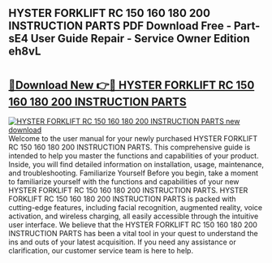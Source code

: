 ## HYSTER FORKLIFT RC 150 160 180 200 INSTRUCTION PARTS PDF Download Free - Part-sE4 User Guide Repair - Service Owner Edition eh8vL

# <h2><a href="http://bc78845.oget.top/?id=HYSTER+FORKLIFT+RC+150+160+180+200+INSTRUCTION+PARTS">🔗Download New 👉🔴 HYSTER FORKLIFT RC 150 160 180 200 INSTRUCTION PARTS</a></h2>

[![HYSTER FORKLIFT RC 150 160 180 200 INSTRUCTION PARTS new download](https://i.imgur.com/5g1atiW.png)](http://bc78845.oget.top/?id=HYSTER+FORKLIFT+RC+150+160+180+200+INSTRUCTION+PARTS)
Welcome to the user manual for your newly purchased HYSTER FORKLIFT RC 150 160 180 200 INSTRUCTION PARTS. This comprehensive guide is intended to help you master the functions and capabilities of your product. Inside, you will find detailed information on installation, usage, maintenance, and troubleshooting. Familiarize Yourself Before you begin, take a moment to familiarize yourself with the functions and capabilities of your new HYSTER FORKLIFT RC 150 160 180 200 INSTRUCTION PARTS. HYSTER FORKLIFT RC 150 160 180 200 INSTRUCTION PARTS is packed with cutting-edge features, including facial recognition, augmented reality, voice activation, and wireless charging, all easily accessible through the intuitive user interface. We believe that the HYSTER FORKLIFT RC 150 160 180 200 INSTRUCTION PARTS has been a vital tool in your quest to understand the ins and outs of your latest acquisition. If you need any assistance or clarification, our customer service team is here to help.
